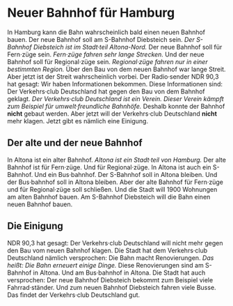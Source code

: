 # Neuer Bahnhof für Hamburg

In Hamburg kann die Bahn wahrscheinlich bald einen neuen Bahnhof bauen. Der neue Bahnhof soll am S-Bahnhof Diebsteich sein.  *Der S-Bahnhof Diebsteich ist im Stadt·teil Altona-Nord.*  Der neue Bahnhof soll für Fern·züge sein.  *Fern·züge fahren sehr lange Strecken.*  Und der neue Bahnhof soll für Regional·züge sein.  *Regional·züge fahren nur in einer bestimmten Region.*  Über den Bau von dem neuen Bahnhof war lange Streit. Aber jetzt ist der Streit wahrscheinlich vorbei. Der Radio·sender NDR 90,3 hat gesagt: Wir haben Informationen bekommen. Diese Informationen sind: Der Verkehrs·club Deutschland hat gegen den Bau von dem Bahnhof geklagt.  *Der Verkehrs·club Deutschland ist ein Verein.*   *Dieser Verein kämpft zum Beispiel für umwelt·freundliche Bahnhöfe.*  Deshalb konnte der Bahnhof **nicht** gebaut werden. Aber jetzt will der Verkehrs·club Deutschland **nicht** mehr klagen. Jetzt gibt es nämlich eine Einigung. 

## Der alte und der neue Bahnhof
In Altona ist ein alter Bahnhof.  *Altona ist ein Stadt·teil von Hamburg.*  Der alte Bahnhof ist für Fern·züge. Und für Regional·züge. In Altona ist auch ein S-Bahnhof. Und ein Bus·bahnhof. Der S-Bahnhof soll in Altona bleiben. Und der Bus·bahnhof soll in Altona bleiben. Aber der alte Bahnhof für Fern·züge und für Regional·züge soll schließen. Und die Stadt will 1900 Wohnungen am alten Bahnhof bauen. Am S-Bahnhof Diebsteich will die Bahn einen neuen Bahnhof bauen. 

## Die Einigung
NDR 90,3 hat gesagt: Der Verkehrs·club Deutschland will nicht mehr gegen den Bau vom neuen Bahnhof klagen. Die Stadt hat dem Verkehrs·club Deutschland nämlich versprochen: Die Bahn macht Renovierungen. *Das heißt:*   *Die Bahn erneuert einige Dinge.*  Diese Renovierungen sind am S-Bahnhof in Altona. Und am Bus·bahnhof in Altona. Die Stadt hat auch versprochen: Der neue Bahnhof Diebsteich bekommt zum Beispiel viele Fahrrad·ständer. Und zum neuen Bahnhof Diebsteich fahren viele Busse. Das findet der Verkehrs·club Deutschland gut. 
